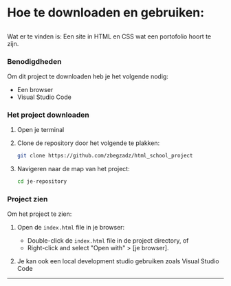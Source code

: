 
# Hoe te downloaden en gebruiken:

##
Wat er te vinden is:
Een site in HTML en CSS wat een portofolio hoort te zijn.

### Benodigdheden

Om dit project te downloaden heb je het volgende nodig:
- Een browser
- Visual Studio Code

### Het project downloaden

1. Open je terminal
2. Clone de repository door het volgende te plakken:

   ```bash
   git clone https://github.com/zbegzadz/html_school_project
   ```

3. Navigeren naar de map van het project:

   ```bash
   cd je-repository
   ```

### Project zien

Om het project te zien:

1. Open de `index.html` file in je browser:
   - Double-click de `index.html` file in de project directory, of
   - Right-click and select "Open with" > [je browser].

2. Je kan ook een local development studio gebruiken zoals Visual Studio Code

---